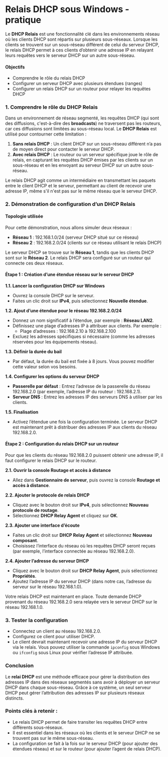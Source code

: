 # Relais DHCP sous Windows - pratique

Le **DHCP Relais** est une fonctionnalité clé dans les environnements réseau où les clients DHCP sont répartis sur plusieurs sous-réseaux. Lorsque les clients se trouvent sur un sous-réseau différent de celui du serveur DHCP, le relais DHCP permet à ces clients d’obtenir une adresse IP en relayant leurs requêtes vers le serveur DHCP sur un autre sous-réseau.

#### Objectifs
- Comprendre le rôle du relais DHCP
- Configurer un serveur DHCP avec plusieurs étendues (ranges)
- Configurer un relais DHCP sur un routeur pour relayer les requêtes DHCP

### 1. Comprendre le rôle du DHCP Relais

Dans un environnement de réseau segmenté, les requêtes DHCP (qui sont des diffusions, c'est-à-dire des **broadcasts**) ne traversent pas les routeurs, car ces diffusions sont limitées au sous-réseau local. Le **DHCP Relais** est utilisé pour contourner cette limitation :

1. **Sans relais DHCP** : Un client DHCP sur un sous-réseau différent n’a pas de moyen direct pour contacter le serveur DHCP.
2. **Avec relais DHCP** : Le routeur ou un serveur spécifique joue le rôle de relais, en capturant les requêtes DHCP émises par les clients sur un sous-réseau et en les envoyant au serveur DHCP sur un autre sous-réseau.

Le relais DHCP agit comme un intermédiaire en transmettant les paquets entre le client DHCP et le serveur, permettant au client de recevoir une adresse IP, même s'il n'est pas sur le même réseau que le serveur DHCP.

### 2. Démonstration de configuration d’un DHCP Relais

#### Topologie utilisée
Pour cette démonstration, nous allons simuler deux réseaux :
- **Réseau 1** : 192.168.1.0/24 (serveur DHCP situé sur ce réseau)
- **Réseau 2** : 192.168.2.0/24 (clients sur ce réseau utilisant le relais DHCP)

Le serveur DHCP se trouve sur le **Réseau 1**, tandis que les clients DHCP sont sur le **Réseau 2**. Le relais DHCP sera configuré sur un routeur qui connecte ces deux réseaux.

#### Étape 1 : Création d’une étendue réseau sur le serveur DHCP

**1.1. Lancer la configuration DHCP sur Windows**
- Ouvrez la console DHCP sur le serveur.
- Faites un clic droit sur **IPv4**, puis sélectionnez **Nouvelle étendue**.

**1.2. Ajout d’une étendue pour le réseau 192.168.2.0/24**
- Donnez un nom significatif à l’étendue, par exemple : **Réseau LAN2**.
- Définissez une plage d’adresses IP à attribuer aux clients. Par exemple :
  - Plage d’adresses : 192.168.2.10 à 192.168.2.100
- Excluez les adresses spécifiques si nécessaire (comme les adresses réservées pour les équipements réseau).

**1.3. Définir la durée du bail**
- Par défaut, la durée du bail est fixée à 8 jours. Vous pouvez modifier cette valeur selon vos besoins.

**1.4. Configurer les options du serveur DHCP**
- **Passerelle par défaut** : Entrez l’adresse de la passerelle du réseau 192.168.2.0 (par exemple, l’adresse IP du routeur : 192.168.2.1).
- **Serveur DNS** : Entrez les adresses IP des serveurs DNS à utiliser par les clients.

**1.5. Finalisation**
- Activez l’étendue une fois la configuration terminée. Le serveur DHCP est maintenant prêt à distribuer des adresses IP aux clients du réseau 192.168.2.0.

#### Étape 2 : Configuration du relais DHCP sur un routeur

Pour que les clients du réseau 192.168.2.0 puissent obtenir une adresse IP, il faut configurer le relais DHCP sur le routeur.

**2.1. Ouvrir la console Routage et accès à distance**
- Allez dans **Gestionnaire de serveur**, puis ouvrez la console **Routage et accès à distance**.

**2.2. Ajouter le protocole de relais DHCP**
- Cliquez avec le bouton droit sur **IPv4**, puis sélectionnez **Nouveau protocole de routage**.
- Sélectionnez **DHCP Relay Agent** et cliquez sur **OK**.

**2.3. Ajouter une interface d’écoute**
- Faites un clic droit sur **DHCP Relay Agent** et sélectionnez **Nouveau composant**.
- Choisissez l’interface du réseau où les requêtes DHCP seront reçues (par exemple, l’interface connectée au réseau 192.168.2.0).

**2.4. Ajouter l’adresse du serveur DHCP**
- Cliquez avec le bouton droit sur **DHCP Relay Agent**, puis sélectionnez **Propriétés**.
- Ajoutez l’adresse IP du serveur DHCP (dans notre cas, l’adresse du serveur sur le réseau 192.168.1.0).

Votre relais DHCP est maintenant en place. Toute demande DHCP provenant du réseau 192.168.2.0 sera relayée vers le serveur DHCP sur le réseau 192.168.1.0.

### 3. Tester la configuration

- Connectez un client au réseau 192.168.2.0.
- Configurez ce client pour utiliser DHCP.
- Le client devrait maintenant recevoir une adresse IP du serveur DHCP via le relais. Vous pouvez utiliser la commande `ipconfig` sous Windows ou `ifconfig` sous Linux pour vérifier l’adresse IP attribuée.

### Conclusion

Le **relai DHCP** est une méthode efficace pour gérer la distribution des adresses IP dans des réseaux segmentés sans avoir à déployer un serveur DHCP dans chaque sous-réseau. Grâce à ce système, un seul serveur DHCP peut gérer l’attribution des adresses IP sur plusieurs réseaux distincts.

### Points clés à retenir :
- Le relais DHCP permet de faire transiter les requêtes DHCP entre différents sous-réseaux.
- Il est essentiel dans les réseaux où les clients et le serveur DHCP ne se trouvent pas sur le même sous-réseau.
- La configuration se fait à la fois sur le serveur DHCP (pour ajouter des étendues réseau) et sur le routeur (pour ajouter l’agent de relais DHCP).

